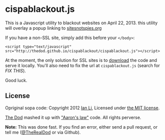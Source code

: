 cispablackout.js
===============

This is a Javascript utility to blackout websites on April 22, 2013. this utility will overlay a popup linking to [sitesnotspies.org](sitesnotspies.org)

If you have a non-SSL site, simply add this before your `</body>`:

`<script type="text/javascript" src="http://thedod.github.io/cispablackout/cispablackout.js"></script>`

At the moment, the only solution for SSL sites is to [download]() the code and serve it locally.
You'll also need to fix the url at `cispablackout.js` (search for <em>FIX THIS</em>).

Good luck.

License
-------

Opriginal sopa code: Copyright 2012 [Ian Li](http://ianli.com),
Licensed under [the MIT license](http://www.opensource.org/licenses/mit-license.php).

[The Dod](https://dubiousdod.org) mashed it up with ["Aaron's law"](http://fixthecfaa) code.
All rights perverse.

**Note:** This was done fast. If you find an error, either send a pull request, or tell me ([@TheRealDod](https://twitter.com/TheRealDod) or via Github).

